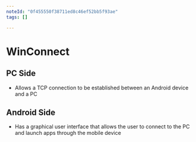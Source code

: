 ```yaml
---
noteId: "0f455550f38711ed8c46ef52bb5f93ae"
tags: []

---
```


# WinConnect

## PC Side
* Allows a TCP connection to be established between an Android device and a PC

## Android Side
* Has a graphical user interface that allows the user to connect to the PC and launch apps through the mobile device
